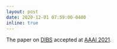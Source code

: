```yaml
---
layout: post
date: 2020-12-01 07:59:00-0400
inline: true
---
```


The paper on [DIBS](/publications/#sinha2021dibs) accepted at [AAAI 2021](https://aaai.org/Conferences/AAAI-21/).
